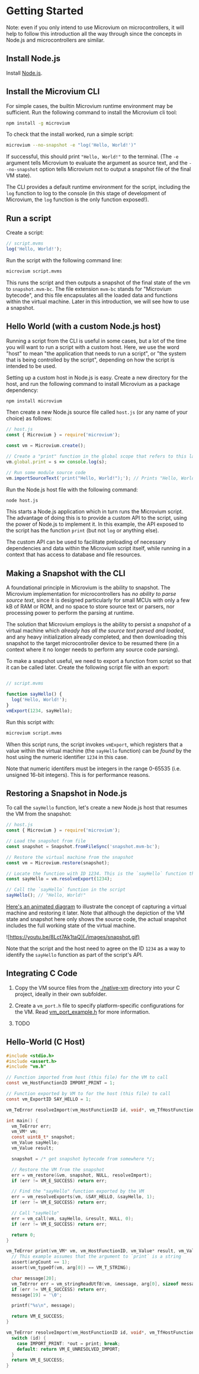 # Getting Started

Note: even if you only intend to use Microvium on microcontrollers, it will help to follow this introduction all the way through since the concepts in Node.js and microcontrollers are similar.

## Install Node.js

Install [Node.js](https://nodejs.org/en/download/).

## Install the Microvium CLI

For simple cases, the builtin Microvium runtime environment may be sufficient. Run the following command to install the Microvium cli tool:

```sh
npm install -g microvium
```

To check that the install worked, run a simple script:

```sh
microvium --no-snapshot -e "log('Hello, World!')"
```

If successful, this should print `"Hello, World!"` to the terminal. (The `-e` argument tells Microvium to evaluate the argument as source text, and the `--no-snapshot` option tells Microvium not to output a snapshot file of the final VM state).

The CLI provides a default runtime environment for the script, including the `log` function to log to the console (in this stage of development of Microvium, the `log` function is the only function exposed!).

## Run a script

Create a script:

```js
// script.mvms
log('Hello, World!');
```

Run the script with the following command line:

```sh
microvium script.mvms
```

This runs the script and then outputs a snapshot of the final state of the vm to `snapshot.mvm-bc`. The file extension `mvm-bc` stands for "Microvium bytecode", and this file encapsulates all the loaded data and functions within the virtual machine. Later in this introduction, we will see how to use a snapshot.

## Hello World (with a custom Node.js host)

Running a script from the CLI is useful in some cases, but a lot of the time you will want to run a script with a custom host. Here, we use the word "host" to mean "the application that needs to run a script", or "the system that is being controlled by the script", depending on how the script is intended to be used.

Setting up a custom host in Node.js is easy. Create a new directory for the host, and run the following command to install Microvium as a package dependency:

```sh
npm install microvium
```

Then create a new Node.js source file called `host.js` (or any name of your choice) as follows:

```js
// host.js
const { Microvium } = require('microvium');

const vm = Microvium.create();

// Create a "print" function in the global scope that refers to this lambda function in the host
vm.global.print = s => console.log(s);

// Run some module source code
vm.importSourceText('print("Hello, World!");'); // Prints "Hello, World!" to the console
```

Run the Node.js host file with the following command:

```sh
node host.js
```

This starts a Node.js application which in turn runs the Microvium script. The advantage of doing this is to provide a custom API to the script, using the power of Node.js to implement it. In this example, the API exposed to the script has the function `print` (but not `log` or anything else).

The custom API can be used to facilitate preloading of necessary dependencies and data within the Microvium script itself, while running in a context that has access to database and file resources.

## Making a Snapshot with the CLI

A foundational principle in Microvium is the ability to snapshot. The Microvium implementation for microcontrollers has _no ability to parse source text_, since it is designed particularly for small MCUs with only a few kB of RAM or ROM, and no space to store source text or parsers, nor processing power to perform the parsing at runtime.

The solution that Microvium employs is the ability to persist a _snapshot_ of a virtual machine which _already has all the source text parsed and loaded_, and any heavy initialization already completed, and then downloading this snapshot to the target microcontroller device to be resumed there (in a context where it no longer needs to perform any source code parsing).

<!-- TODO: Insert graphic -->

To make a snapshot useful, we need to export a function from script so that it can be called later. Create the following script file with an export:

```js

// script.mvms

function sayHello() {
  log('Hello, World!');
}
vmExport(1234, sayHello);

```

Run this script with:

```sh
microvium script.mvms
```

When this script runs, the script invokes `vmExport`, which registers that a value within the virtual machine (the `sayHello` function) can be _found_ by the host using the numeric identifier `1234` in this case.

Note that numeric identifers must be integers in the range 0-65535 (i.e. unsigned 16-bit integers). This is for performance reasons.

## Restoring a Snapshot in Node.js

To call the `sayHello` function, let's create a new Node.js host that resumes the VM from the snapshot:

<!-- TODO: Test this -->
```js
// host.js
const { Microvium } = require('microvium');

// Load the snapshot from file
const snapshot = Snapshot.fromFileSync('snapshot.mvm-bc');

// Restore the virtual machine from the snapshot
const vm = Microvium.restore(snapshot);

// Locate the function with ID 1234. This is the `sayHello` function that the script exported
const sayHello = vm.resolveExport(1234);

// Call the `sayHello` function in the script
sayHello(); // "Hello, World!"
```

[Here's an animated diagram](https://youtu.be/8Lct7Ak1taQ) to illustrate the concept of capturing a virtual machine and restoring it later. Note that although the depiction of the VM state and snapshot here only shows the source code, the actual snapshot includes the full working state of the virtual machine.

![https://youtu.be/8Lct7Ak1taQ](./images/snapshot.gif)


Note that the script and the host need to agree on the ID `1234` as a way to identify the `sayHello` function as part of the script's API.

## Integrating C Code

  1. Copy the VM source files from the [./native-vm](https://github.com/coder-mike/micro-vm/tree/master/native-vm) directory into your C project, ideally in their own subfolder.

  2. Create a `vm_port.h` file to specify platform-specific configurations for the VM. Read [vm_port_example.h](https://github.com/coder-mike/micro-vm/blob/master/native-vm/vm_port_example.h) for more information.

  3. TODO

## Hello-World (C Host)

```c
#include <stdio.h>
#include <assert.h>
#include "vm.h"

// Function imported from host (this file) for the VM to call
const vm_HostFunctionID IMPORT_PRINT = 1;

// Function exported by VM to for the host (this file) to call
const vm_ExportID SAY_HELLO = 1;

vm_TeError resolveImport(vm_HostFunctionID id, void*, vm_TfHostFunction* out);

int main() {
  vm_TeError err;
  vm_VM* vm;
  const uint8_t* snapshot;
  vm_Value sayHello;
  vm_Value result;

  snapshot = /* get snapshot bytecode from somewhere */;

  // Restore the VM from the snapshot
  err = vm_restore(&vm, snapshot, NULL, resolveImport);
  if (err != VM_E_SUCCESS) return err;

  // Find the "sayHello" function exported by the VM
  err = vm_resolveExports(vm, &SAY_HELLO, &sayHello, 1);
  if (err != VM_E_SUCCESS) return err;

  // Call "sayHello"
  err = vm_call(vm, sayHello, &result, NULL, 0);
  if (err != VM_E_SUCCESS) return err;

  return 0;
}

vm_TeError print(vm_VM* vm, vm_HostFunctionID, vm_Value* result, vm_Value* args, uint8_t argCount) {
  // This example assumes that the argument to `print` is a string
  assert(argCount == 1);
  assert(vm_typeOf(vm, arg[0]) == VM_T_STRING);

  char message[20];
  vm_TeError err = vm_stringReadUtf8(vm, &message, arg[0], sizeof message);
  if (err != VM_E_SUCCESS) return err;
  message[19] = '\0';

  printf("%s\n", message);

  return VM_E_SUCCESS;
}

vm_TeError resolveImport(vm_HostFunctionID id, void*, vm_TfHostFunction* out) {
  switch (id) {
    case IMPORT_PRINT: *out = print; break;
    default: return VM_E_UNRESOLVED_IMPORT;
  }
  return VM_E_SUCCESS;
}
```
